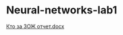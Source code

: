 # Neural-networks-lab1
[Кто за ЗОЖ отчет.docx](https://github.com/irinaIvlieva/Neural-networks-lab1/files/9851602/default.docx)
